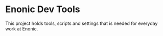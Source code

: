 # Enonic Dev Tools

This project holds tools, scripts and settings that is needed for everyday work at Enonic. 

 